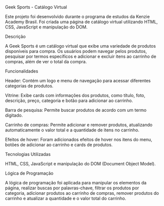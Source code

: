Geek Sports - Catálogo Virtual

Este projeto foi desenvolvido durante o programa de estudos da Kenzie Academy Brasil. Foi criada uma página de catálogo virtual utilizando HTML, CSS, JavaScript e manipulação do DOM.

Descrição

A Geek Sports é um catálogo virtual que exibe uma variedade de produtos disponíveis para compra. Os usuários podem navegar pelos produtos, pesquisar por termos específicos e adicionar e excluir itens ao carrinho de compras, além de ver o total da compra.

Funcionalidades

Header: Contém um logo e menu de navegação para acessar diferentes categorias de produtos.

Vitrine: Exibe cards com informações dos produtos, como título, foto, descrição, preço, categoria e botão para adicionar ao carrinho.

Barra de pesquisa: Permite buscar produtos de acordo com um termo digitado.

Carrinho de compras: Permite adicionar e remover produtos, atualizando automaticamente o valor total e a quantidade de itens no carrinho.

Efeitos de hover: Foram adicionados efeitos de hover nos itens do menu, botões de adicionar ao carrinho e cards de produtos.

Tecnologias Utilizadas

HTML, CSS, JavaScript e manipulação do DOM (Document Object Model).

Lógica de Programação

A lógica de programação foi aplicada para manipular os elementos da página, realizar buscas por palavras-chave, filtrar os produtos por categoria, adicionar produtos ao carrinho de compras, remover produtos do carrinho e atualizar a quantidade e o valor total do carrinho.
